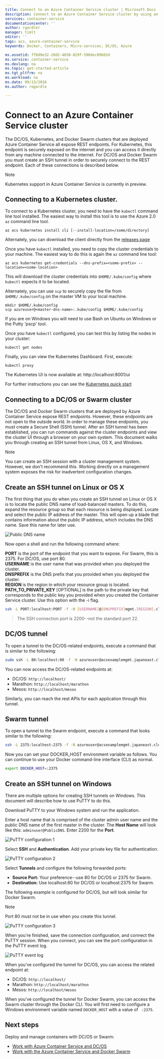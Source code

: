 ```yaml
---
title: Connect to an Azure Container Service cluster | Microsoft Docs
description: Connect to an Azure Container Service cluster by using an SSH tunnel.
services: container-service
documentationcenter: ''
author: rgardler
manager: timlt
editor: ''
tags: acs, azure-container-service
keywords: Docker, Containers, Micro-services, DC/OS, Azure

ms.assetid: ff8d9e32-20d2-4658-829f-590dec89603d
ms.service: container-service
ms.devlang: na
ms.topic: get-started-article
ms.tgt_pltfrm: na
ms.workload: na
ms.date: 09/13/2016
ms.author: rogardle

---
```

# Connect to an Azure Container Service cluster
The DC/OS, Kubernetes, and Docker Swarm clusters that are deployed Azure Container Service all expose REST endpoints.  For Kubernetes,
this endpoint is securely exposed on the internet and you can access it directly from any machine connected to the internet. For DC/OS 
and Docker Swarm you must create an SSH tunnel in order to securely connect to the REST endpoint. Each of these connections is
described below.

> [!NOTE]
> Kubernetes support in Azure Container Service is currently in preview.
>

## Connecting to a Kubernetes cluster.
To connect to a Kubernetes cluster, you need to have the `kubectl` command line tool installed.  The easiest way to install this
tool is to use the Azure 2.0 `az` command line tool.

```console
az acs kubernetes install cli [--install-location=/some/directory]
```

Alternately, you can download the client directly from the [releases page](https://github.com/kubernetes/kubernetes/blob/master/CHANGELOG.md#downloads-for-v146)

Once you have `kubectl` installed, you need to copy the cluster credentials to your machine.  The easiest way to do
this is again the `az` command line tool:

```console
az acs kubernetes get-credentials --dns-prefix=<some-prefix> --location=<some-location>
```

This will download the cluster credentials into `$HOME/.kube/config` where `kubectl` expects it to be located.

Alternately, you can use `scp` to securely copy the file from `$HOME/.kube/config` on the master VM to your local machine.

```console
mkdir $HOME/.kube/config
scp azureuser@<master-dns-name>:.kube/config $HOME/.kube/config
```

If you are on Windows you will need to use Bash on Ubuntu on Windows or the Putty 'pscp' tool.

Once you have `kubectl` configured, you can test this by listing the nodes in your cluster:

```console
kubectl get nodes
```

Finally, you can view the Kubernetes Dashboard. First, execute:

```console
kubectl proxy
```

The Kubernetes UI is now available at: http://localhost:8001/ui

For further instructions you can see the [Kubernetes quick start](http://kubernetes.io/docs/user-guide/quick-start/)

## Connecting to a DC/OS or Swarm cluster

The DC/OS and Docker Swarm clusters that are deployed by Azure Container Service expose REST endpoints. However, these endpoints are not open to the outside world. In order to manage these endpoints, you must create a Secure Shell (SSH) tunnel. After an SSH tunnel has been established, you can run commands against the cluster endpoints and view the cluster UI through a browser on your own system. This document walks you through creating an SSH tunnel from Linux, OS X, and Windows.

> [!NOTE]
> You can create an SSH session with a cluster management system. However, we don't recommend this. Working directly on a management system exposes the risk for inadvertent configuration changes.   
> 
> 

## Create an SSH tunnel on Linux or OS X
The first thing that you do when you create an SSH tunnel on Linux or OS X is to locate the public DNS name of load-balanced masters. To do this, expand the resource group so that each resource is being displayed. Locate and select the public IP address of the master. This will open up a blade that contains information about the public IP address, which includes the DNS name. Save this name for later use. <br />

![Public DNS name](media/pubdns.png)

Now open a shell and run the following command where:

**PORT** is the port of the endpoint that you want to expose. For Swarm, this is 2375. For DC/OS, use port 80.  
**USERNAME** is the user name that was provided when you deployed the cluster.  
**DNSPREFIX** is the DNS prefix that you provided when you deployed the cluster.  
**REGION** is the region in which your resource group is located.  
**PATH_TO_PRIVATE_KEY** [OPTIONAL] is the path to the private key that corresponds to the public key you provided when you created the Container Service cluster. Use this option with the -i flag.

```bash
ssh -L PORT:localhost:PORT -f -N [USERNAME]@[DNSPREFIX]mgmt.[REGION].cloudapp.azure.com -p 2200
```
> The SSH connection port is 2200--not the standard port 22.
> 
> 

## DC/OS tunnel
To open a tunnel to the DC/OS-related endpoints, execute a command that is similar to the following:

```bash
sudo ssh -L 80:localhost:80 -f -N azureuser@acsexamplemgmt.japaneast.cloudapp.azure.com -p 2200
```

You can now access the DC/OS-related endpoints at:

* DC/OS: `http://localhost/`
* Marathon: `http://localhost/marathon`
* Mesos: `http://localhost/mesos`

Similarly, you can reach the rest APIs for each application through this tunnel.

## Swarm tunnel
To open a tunnel to the Swarm endpoint, execute a command that looks similar to the following:

```bash
ssh -L 2375:localhost:2375 -f -N azureuser@acsexamplemgmt.japaneast.cloudapp.azure.com -p 2200
```

Now you can set your DOCKER_HOST environment variable as follows. You can continue to use your Docker command-line interface (CLI) as normal.

```bash
export DOCKER_HOST=:2375
```

## Create an SSH tunnel on Windows
There are multiple options for creating SSH tunnels on Windows. This document will describe how to use PuTTY to do this.

Download PuTTY to your Windows system and run the application.

Enter a host name that is comprised of the cluster admin user name and the public DNS name of the first master in the cluster. The **Host Name** will look like this: `adminuser@PublicDNS`. Enter 2200 for the **Port**.

![PuTTY configuration 1](media/putty1.png)

Select **SSH** and **Authentication**. Add your private key file for authentication.

![PuTTY configuration 2](media/putty2.png)

Select **Tunnels** and configure the following forwarded ports:

* **Source Port:** Your preference--use 80 for DC/OS or 2375 for Swarm.
* **Destination:** Use localhost:80 for DC/OS or localhost:2375 for Swarm.

The following example is configured for DC/OS, but will look similar for Docker Swarm.

> [!NOTE]
> Port 80 must not be in use when you create this tunnel.
> 
> 

![PuTTY configuration 3](media/putty3.png)

When you're finished, save the connection configuration, and connect the PuTTY session. When you connect, you can see the port configuration in the PuTTY event log.

![PuTTY event log](media/putty4.png)

When you've configured the tunnel for DC/OS, you can access the related endpoint at:

* DC/OS: `http://localhost/`
* Marathon: `http://localhost/marathon`
* Mesos: `http://localhost/mesos`

When you've configured the tunnel for Docker Swarm, you can access the Swarm cluster through the Docker CLI. You will first need to configure a Windows environment variable named `DOCKER_HOST` with a value of ` :2375`.

## Next steps
Deploy and manage containers with DC/OS or Swarm:

* [Work with Azure Container Service and DC/OS](container-service-mesos-marathon-rest.md)
* [Work with the Azure Container Service and Docker Swarm](container-service-docker-swarm.md)

